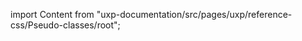 
import Content from "uxp-documentation/src/pages/uxp/reference-css/Pseudo-classes/root";

<Content query="product=xd"/>
